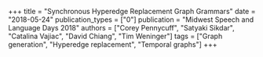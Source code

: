 +++
title = "Synchronous Hyperedge Replacement Graph Grammars"
date = "2018-05-24"
publication_types = ["0"]
publication = "Midwest Speech and Language Days 2018"
authors = ["Corey Pennycuff", "Satyaki Sikdar", "Catalina Vajiac", "David Chiang", "Tim Weninger"]
tags = ["Graph generation", "Hyperedge replacement", "Temporal graphs"]
+++

